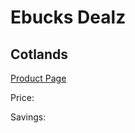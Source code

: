 
# Ebucks Dealz
## Cotlands
[Product Page](https://www.ebucks.com/web/shop/productSelected.do?prodId=216820549&catId=365579701)

Price: 

Savings: 


	